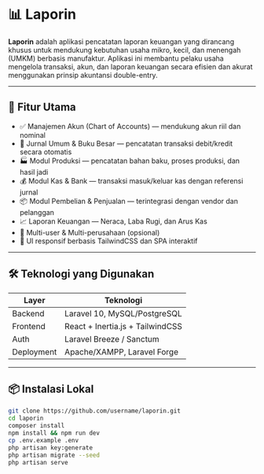 # 📊 Laporin

**Laporin** adalah aplikasi pencatatan laporan keuangan yang dirancang khusus untuk mendukung kebutuhan usaha mikro, kecil, dan menengah (UMKM) berbasis manufaktur. Aplikasi ini membantu pelaku usaha mengelola transaksi, akun, dan laporan keuangan secara efisien dan akurat menggunakan prinsip akuntansi double-entry.

---

## 🚀 Fitur Utama

-   ✅ Manajemen Akun (Chart of Accounts) — mendukung akun riil dan nominal
-   🧾 Jurnal Umum & Buku Besar — pencatatan transaksi debit/kredit secara otomatis
-   🏭 Modul Produksi — pencatatan bahan baku, proses produksi, dan hasil jadi
-   💰 Modul Kas & Bank — transaksi masuk/keluar kas dengan referensi jurnal
-   📦 Modul Pembelian & Penjualan — terintegrasi dengan vendor dan pelanggan
-   📈 Laporan Keuangan — Neraca, Laba Rugi, dan Arus Kas
-   👥 Multi-user & Multi-perusahaan (opsional)
-   🎨 UI responsif berbasis TailwindCSS dan SPA interaktif

---

## 🛠️ Teknologi yang Digunakan

| Layer      | Teknologi                        |
| ---------- | -------------------------------- |
| Backend    | Laravel 10, MySQL/PostgreSQL     |
| Frontend   | React + Inertia.js + TailwindCSS |
| Auth       | Laravel Breeze / Sanctum         |
| Deployment | Apache/XAMPP, Laravel Forge      |

---

## 📦 Instalasi Lokal

```bash
git clone https://github.com/username/laporin.git
cd laporin
composer install
npm install && npm run dev
cp .env.example .env
php artisan key:generate
php artisan migrate --seed
php artisan serve
```
